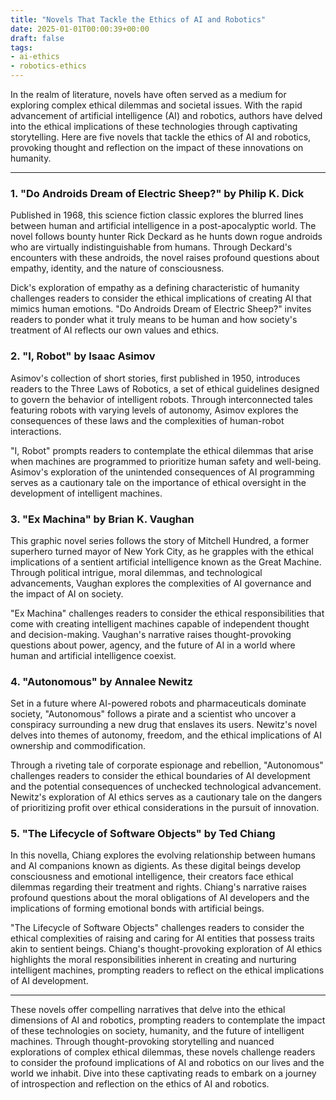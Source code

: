 ```yaml
---
title: "Novels That Tackle the Ethics of AI and Robotics"
date: 2025-01-01T00:00:39+00:00
draft: false
tags: 
- ai-ethics
- robotics-ethics
---
```


In the realm of literature, novels have often served as a medium for exploring complex ethical dilemmas and societal issues. With the rapid advancement of artificial intelligence (AI) and robotics, authors have delved into the ethical implications of these technologies through captivating storytelling. Here are five novels that tackle the ethics of AI and robotics, provoking thought and reflection on the impact of these innovations on humanity.

---

### 1. "Do Androids Dream of Electric Sheep?" by Philip K. Dick

Published in 1968, this science fiction classic explores the blurred lines between human and artificial intelligence in a post-apocalyptic world. The novel follows bounty hunter Rick Deckard as he hunts down rogue androids who are virtually indistinguishable from humans. Through Deckard's encounters with these androids, the novel raises profound questions about empathy, identity, and the nature of consciousness.

Dick's exploration of empathy as a defining characteristic of humanity challenges readers to consider the ethical implications of creating AI that mimics human emotions. "Do Androids Dream of Electric Sheep?" invites readers to ponder what it truly means to be human and how society's treatment of AI reflects our own values and ethics.

### 2. "I, Robot" by Isaac Asimov

Asimov's collection of short stories, first published in 1950, introduces readers to the Three Laws of Robotics, a set of ethical guidelines designed to govern the behavior of intelligent robots. Through interconnected tales featuring robots with varying levels of autonomy, Asimov explores the consequences of these laws and the complexities of human-robot interactions.

"I, Robot" prompts readers to contemplate the ethical dilemmas that arise when machines are programmed to prioritize human safety and well-being. Asimov's exploration of the unintended consequences of AI programming serves as a cautionary tale on the importance of ethical oversight in the development of intelligent machines.

### 3. "Ex Machina" by Brian K. Vaughan

This graphic novel series follows the story of Mitchell Hundred, a former superhero turned mayor of New York City, as he grapples with the ethical implications of a sentient artificial intelligence known as the Great Machine. Through political intrigue, moral dilemmas, and technological advancements, Vaughan explores the complexities of AI governance and the impact of AI on society.

"Ex Machina" challenges readers to consider the ethical responsibilities that come with creating intelligent machines capable of independent thought and decision-making. Vaughan's narrative raises thought-provoking questions about power, agency, and the future of AI in a world where human and artificial intelligence coexist.

### 4. "Autonomous" by Annalee Newitz

Set in a future where AI-powered robots and pharmaceuticals dominate society, "Autonomous" follows a pirate and a scientist who uncover a conspiracy surrounding a new drug that enslaves its users. Newitz's novel delves into themes of autonomy, freedom, and the ethical implications of AI ownership and commodification.

Through a riveting tale of corporate espionage and rebellion, "Autonomous" challenges readers to consider the ethical boundaries of AI development and the potential consequences of unchecked technological advancement. Newitz's exploration of AI ethics serves as a cautionary tale on the dangers of prioritizing profit over ethical considerations in the pursuit of innovation.

### 5. "The Lifecycle of Software Objects" by Ted Chiang

In this novella, Chiang explores the evolving relationship between humans and AI companions known as digients. As these digital beings develop consciousness and emotional intelligence, their creators face ethical dilemmas regarding their treatment and rights. Chiang's narrative raises profound questions about the moral obligations of AI developers and the implications of forming emotional bonds with artificial beings.

"The Lifecycle of Software Objects" challenges readers to consider the ethical complexities of raising and caring for AI entities that possess traits akin to sentient beings. Chiang's thought-provoking exploration of AI ethics highlights the moral responsibilities inherent in creating and nurturing intelligent machines, prompting readers to reflect on the ethical implications of AI development.

---

These novels offer compelling narratives that delve into the ethical dimensions of AI and robotics, prompting readers to contemplate the impact of these technologies on society, humanity, and the future of intelligent machines. Through thought-provoking storytelling and nuanced explorations of complex ethical dilemmas, these novels challenge readers to consider the profound implications of AI and robotics on our lives and the world we inhabit. Dive into these captivating reads to embark on a journey of introspection and reflection on the ethics of AI and robotics.